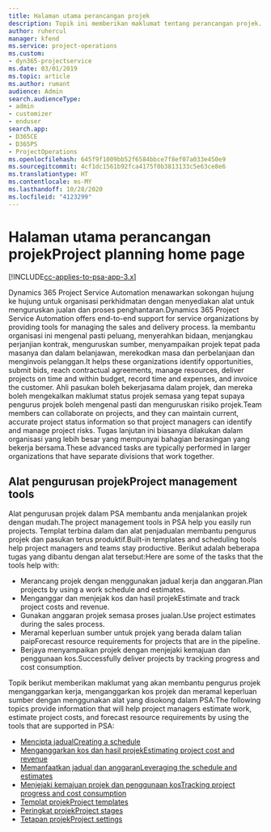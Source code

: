 ```yaml
---
title: Halaman utama perancangan projek
description: Topik ini memberikan maklumat tentang perancangan projek.
author: ruhercul
manager: kfend
ms.service: project-operations
ms.custom:
- dyn365-projectservice
ms.date: 03/01/2019
ms.topic: article
ms.author: rumant
audience: Admin
search.audienceType:
- admin
- customizer
- enduser
search.app:
- D365CE
- D365PS
- ProjectOperations
ms.openlocfilehash: 645f9f1009bb52f6584bbce7f8ef07a033e450e9
ms.sourcegitcommit: 4cf1dc1561b92fca4175f0b3813133c5e63ce8e6
ms.translationtype: HT
ms.contentlocale: ms-MY
ms.lasthandoff: 10/28/2020
ms.locfileid: "4123299"
---
```

# <a name="project-planning-home-page"></a><span data-ttu-id="062e6-103">Halaman utama perancangan projek</span><span class="sxs-lookup"><span data-stu-id="062e6-103">Project planning home page</span></span>

[!INCLUDE[cc-applies-to-psa-app-3.x](../includes/cc-applies-to-psa-app-3x.md)]

<span data-ttu-id="062e6-104">Dynamics 365 Project Service Automation menawarkan sokongan hujung ke hujung untuk organisasi perkhidmatan dengan menyediakan alat untuk menguruskan jualan dan proses penghantaran.</span><span class="sxs-lookup"><span data-stu-id="062e6-104">Dynamics 365 Project Service Automation offers end-to-end support for service organizations by providing tools for managing the sales and delivery process.</span></span> <span data-ttu-id="062e6-105">Ia membantu organisasi ini mengenal pasti peluang, menyerahkan bidaan, menjangkau perjanjian kontrak, menguruskan sumber, menyampaikan projek tepat pada masanya dan dalam belanjawan, merekodkan masa dan perbelanjaan dan menginvois pelanggan.</span><span class="sxs-lookup"><span data-stu-id="062e6-105">It helps these organizations identify opportunities, submit bids, reach contractual agreements, manage resources, deliver projects on time and within budget, record time and expenses, and invoice the customer.</span></span> <span data-ttu-id="062e6-106">Ahli pasukan boleh bekerjasama dalam projek, dan mereka boleh mengekalkan maklumat status projek semasa yang tepat supaya pengurus projek boleh mengenal pasti dan menguruskan risiko projek.</span><span class="sxs-lookup"><span data-stu-id="062e6-106">Team members can collaborate on projects, and they can maintain current, accurate project status information so that project managers can identify and manage project risks.</span></span> <span data-ttu-id="062e6-107">Tugas lanjutan ini biasanya dilakukan dalam organisasi yang lebih besar yang mempunyai bahagian berasingan yang bekerja bersama.</span><span class="sxs-lookup"><span data-stu-id="062e6-107">These advanced tasks are typically performed in larger organizations that have separate divisions that work together.</span></span>

## <a name="project-management-tools"></a><span data-ttu-id="062e6-108">Alat pengurusan projek</span><span class="sxs-lookup"><span data-stu-id="062e6-108">Project management tools</span></span>

<span data-ttu-id="062e6-109">Alat pengurusan projek dalam PSA membantu anda menjalankan projek dengan mudah.</span><span class="sxs-lookup"><span data-stu-id="062e6-109">The project management tools in PSA help you easily run projects.</span></span> <span data-ttu-id="062e6-110">Templat terbina dalam dan alat penjadualan membantu pengurus projek dan pasukan terus produktif.</span><span class="sxs-lookup"><span data-stu-id="062e6-110">Built-in templates and scheduling tools help project managers and teams stay productive.</span></span> <span data-ttu-id="062e6-111">Berikut adalah beberapa tugas yang dibantu dengan alat tersebut:</span><span class="sxs-lookup"><span data-stu-id="062e6-111">Here are some of the tasks that the tools help with:</span></span>

- <span data-ttu-id="062e6-112">Merancang projek dengan menggunakan jadual kerja dan anggaran.</span><span class="sxs-lookup"><span data-stu-id="062e6-112">Plan projects by using a work schedule and estimates.</span></span>
- <span data-ttu-id="062e6-113">Menganggar dan menjejak kos dan hasil projek</span><span class="sxs-lookup"><span data-stu-id="062e6-113">Estimate and track project costs and revenue.</span></span>
- <span data-ttu-id="062e6-114">Gunakan anggaran projek semasa proses jualan.</span><span class="sxs-lookup"><span data-stu-id="062e6-114">Use project estimates during the sales process.</span></span>
- <span data-ttu-id="062e6-115">Meramal keperluan sumber untuk projek yang berada dalam talian paip</span><span class="sxs-lookup"><span data-stu-id="062e6-115">Forecast resource requirements for projects that are in the pipeline.</span></span>
- <span data-ttu-id="062e6-116">Berjaya menyampaikan projek dengan menjejaki kemajuan dan penggunaan kos.</span><span class="sxs-lookup"><span data-stu-id="062e6-116">Successfully deliver projects by tracking progress and cost consumption.</span></span>

<span data-ttu-id="062e6-117">Topik berikut memberikan maklumat yang akan membantu pengurus projek menganggarkan kerja, menganggarkan kos projek dan meramal keperluan sumber dengan menggunakan alat yang disokong dalam PSA:</span><span class="sxs-lookup"><span data-stu-id="062e6-117">The following topics provide information that will help project managers estimate work, estimate project costs, and forecast resource requirements by using the tools that are supported in PSA:</span></span>

- [<span data-ttu-id="062e6-118">Mencipta jadual</span><span class="sxs-lookup"><span data-stu-id="062e6-118">Creating a schedule</span></span>](project-creating.md)
- [<span data-ttu-id="062e6-119">Menganggarkan kos dan hasil projek</span><span class="sxs-lookup"><span data-stu-id="062e6-119">Estimating project cost and revenue</span></span>](project-estimating.md)
- [<span data-ttu-id="062e6-120">Memanfaatkan jadual dan anggaran</span><span class="sxs-lookup"><span data-stu-id="062e6-120">Leveraging the schedule and estimates</span></span>](project-leveraging.md)
- [<span data-ttu-id="062e6-121">Menjejaki kemajuan projek dan penggunaan kos</span><span class="sxs-lookup"><span data-stu-id="062e6-121">Tracking project progress and cost consumption</span></span>](project-tracking.md)
- [<span data-ttu-id="062e6-122">Templat projek</span><span class="sxs-lookup"><span data-stu-id="062e6-122">Project templates</span></span>](project-templates.md)
- [<span data-ttu-id="062e6-123">Peringkat projek</span><span class="sxs-lookup"><span data-stu-id="062e6-123">Project stages</span></span>](project-stages.md)
- [<span data-ttu-id="062e6-124">Tetapan projek</span><span class="sxs-lookup"><span data-stu-id="062e6-124">Project settings</span></span>](project-settings.md)
